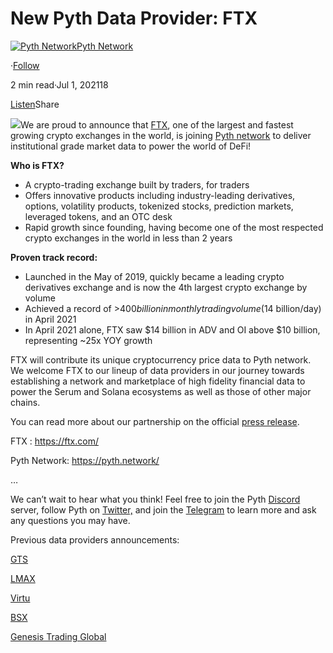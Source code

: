 New Pyth Data Provider: FTX
===========================

[![Pyth Network](https://miro.medium.com/v2/resize:fill:88:88/1*rdK3rHcWpkge6BRQRIwBjA.jpeg)](/?source=post_page-----6a2cfdeffd02--------------------------------)[Pyth Network](/?source=post_page-----6a2cfdeffd02--------------------------------)

·[Follow](https://medium.com/m/signin?actionUrl=https%3A%2F%2Fmedium.com%2F_%2Fsubscribe%2Fuser%2Ff55fccc0ad62&operation=register&redirect=https%3A%2F%2Fpythnetwork.medium.com%2Fnew-pyth-data-provider-ftx-6a2cfdeffd02&user=Pyth+Network&userId=f55fccc0ad62&source=post_page-f55fccc0ad62----6a2cfdeffd02---------------------post_header-----------)

2 min read·Jul 1, 202118

[Listen](https://medium.com/m/signin?actionUrl=https%3A%2F%2Fmedium.com%2Fplans%3Fdimension%3Dpost_audio_button%26postId%3D6a2cfdeffd02&operation=register&redirect=https%3A%2F%2Fpythnetwork.medium.com%2Fnew-pyth-data-provider-ftx-6a2cfdeffd02&source=-----6a2cfdeffd02---------------------post_audio_button-----------)Share

![](https://miro.medium.com/v2/resize:fit:1400/1*FzmPh_1OehiGmYBxnVDHDw.png)We are proud to announce that [FTX](https://ftx.com), one of the largest and fastest growing crypto exchanges in the world, is joining [Pyth network](https://pyth.network/) to deliver institutional grade market data to power the world of DeFi!

**Who is FTX?**

* A crypto-trading exchange built by traders, for traders
* Offers innovative products including industry-leading derivatives, options, volatility products, tokenized stocks, prediction markets, leveraged tokens, and an OTC desk
* Rapid growth since founding, having become one of the most respected crypto exchanges in the world in less than 2 years

**Proven track record:**

* Launched in the May of 2019, quickly became a leading crypto derivatives exchange and is now the 4th largest crypto exchange by volume
* Achieved a record of >$400 billion in monthly trading volume ($14 billion/day) in April 2021
* In April 2021 alone, FTX saw $14 billion in ADV and OI above $10 billion, representing ~25x YOY growth

FTX will contribute its unique cryptocurrency price data to Pyth network. We welcome FTX to our lineup of data providers in our journey towards establishing a network and marketplace of high fidelity financial data to power the Serum and Solana ecosystems as well as those of other major chains.

You can read more about our partnership on the official [press release](https://blog.ftx.com/blog/pyth/).

FTX : <https://ftx.com/>

Pyth Network: <https://pyth.network/>

…

We can’t wait to hear what you think! Feel free to join the Pyth [Discord](https://discord.gg/Ff2XDydUhu) server, follow Pyth on [Twitter,](https://twitter.com/PythNetwork) and join the [Telegram](https://t.me/Pyth_Network) to learn more and ask any questions you may have.

Previous data providers announcements:

[GTS](/new-pyth-data-provider-gts-555c4d0e362b)

[LMAX](/new-pyth-data-provider-lmax-dd05264d1a16)

[Virtu](/new-pyth-data-provider-virtu-financial-ed09143f44d5)

[BSX](/new-pyth-data-provider-the-bermuda-stock-exchange-ccf3c04bd430)

[Genesis Trading Global](/new-pyth-data-provider-genesis-global-trading-dcd8ec97bffd)

